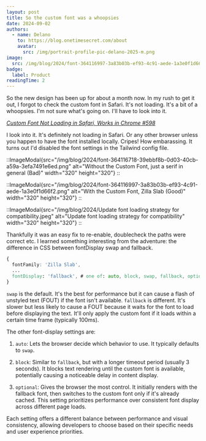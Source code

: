 ```yaml
---
layout: post
title: So the custom font was a whoopsies
date: 2024-09-02
authors:
  - name: Delano
    to: https://blog.onetimesecret.com/about
    avatar:
      src: /img/portrait-profile-pic-delano-2025-m.png
image:
  src: /img/blog/2024/font-364116997-3a83b03b-ef93-4c91-aede-1a3e0f1d66f2.png
badge:
  label: Product
readingTime: 2
---
```


So the new design has been up for about a month now. In my rush to get it out, I forgot to check the custom font in Safari. It's not loading. It's a bit of a whoopsies. I'm not sure what's going on. I'll have to look into it.

_[Custom Font Not Loading in Safari, Works in Chrome #598](https://github.com/onetimesecret/onetimesecret/issues/598)_


I look into it. It's definitely not loading in Safari. Or any other browser unless you happen to have the font installed locally. Cripes! How embarassing. It turns out I'd disabled the font settings in the Tailwind config file.


::ImageModal{src="/img/blog/2024/font-364116718-39ebbf8b-0d03-40cb-a59a-3efa7491e6ed.png" alt="Without the Custom Font, just a serif in general (Bad)" width="320" height="320"}
::

::ImageModal{src="/img/blog/2024/font-364116997-3a83b03b-ef93-4c91-aede-1a3e0f1d66f2.png" alt="With the Custom Font, Zilla Slab (Good)" width="320" height="320"}
::


::ImageModal{src="/img/blog/2024/Update font loading strategy for compatibility.jpeg" alt="Update font loading strategy for compatibility" width="320" height="320"}
::

Thankfully it was an easy fix to re-enable, doublecheck the paths were correct etc. I learned something interesting from the adventure: the difference in CSS between fontDisplay swap and fallback.

```css
{
  fontFamily: 'Zilla Slab',
  ...
  fontDisplay: 'fallback', # one of: auto, block, swap, fallback, optional
}
```

`swap` is the default. It's the best for performance but it can cause a flash of unstyled text (FOUT) if the font isn't available. `fallback` is different. It's slower but less likely to cause a FOUT because it waits for the font to load before displaying the text. It'll only apply the custom font if it loads within a certain time frame (typically 100ms).

The other font-display settings are:

1. `auto`: Lets the browser decide which behavior to use. It typically defaults to `swap`.

2. `block`: Similar to `fallback`, but with a longer timeout period (usually 3 seconds). It blocks text rendering until the custom font is available, potentially causing a noticeable delay in content display.

3. `optional`: Gives the browser the most control. It initially renders with the fallback font, then switches to the custom font only if it's already cached. This setting prioritizes performance over consistent font display across different page loads.

Each setting offers a different balance between performance and visual consistency, allowing developers to choose based on their specific needs and user experience priorities.
